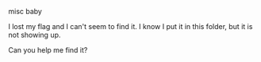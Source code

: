 misc baby

I lost my flag and I can't seem to find it. I know I put it in this folder, but it is not showing up.

Can you help me find it?
